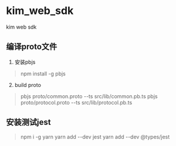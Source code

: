 # kim_web_sdk

kim web sdk

## 编译proto文件

1. 安装pbjs

> npm install -g pbjs

2. build proto

> pbjs proto/common.proto --ts src/lib/common.pb.ts
> pbjs proto/protocol.proto --ts src/lib/protocol.pb.ts

## 安装测试jest

> npm i -g yarn
> yarn add --dev jest
> yarn add --dev @types/jest